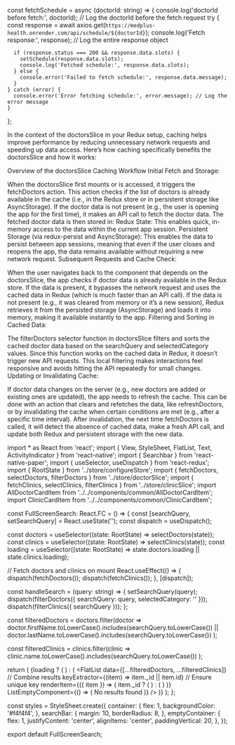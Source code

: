 const fetchSchedule = async (doctorId: string) => {
    console.log('doctorId before fetch:', doctorId); // Log the doctorId before the fetch request
    try {
      const response = await axios.get(`https://medplus-health.onrender.com/api/schedule/${doctorId}`);
      console.log('Fetch response:', response); // Log the entire response object
  
      if (response.status === 200 && response.data.slots) {
        setSchedule(response.data.slots);
        console.log('Fetched schedule:', response.data.slots);
      } else {
        console.error('Failed to fetch schedule:', response.data.message);
      }
    } catch (error) {
      console.error('Error fetching schedule:', error.message); // Log the error message
    }
  };

  In the context of the doctorsSlice in your Redux setup, caching helps improve performance by reducing unnecessary network requests and speeding up data access. Here’s how caching specifically benefits the doctorsSlice and how it works:

Overview of the doctorsSlice Caching Workflow
Initial Fetch and Storage:

When the doctorsSlice first mounts or is accessed, it triggers the fetchDoctors action. This action checks if the list of doctors is already available in the cache (i.e., in the Redux store or in persistent storage like AsyncStorage).
If the doctor data is not present (e.g., the user is opening the app for the first time), it makes an API call to fetch the doctor data.
The fetched doctor data is then stored in:
Redux State: This enables quick, in-memory access to the data within the current app session.
Persistent Storage (via redux-persist and AsyncStorage): This enables the data to persist between app sessions, meaning that even if the user closes and reopens the app, the data remains available without requiring a new network request.
Subsequent Requests and Cache Check:

When the user navigates back to the component that depends on the doctorsSlice, the app checks if doctor data is already available in the Redux store.
If the data is present, it bypasses the network request and uses the cached data in Redux (which is much faster than an API call).
If the data is not present (e.g., it was cleared from memory or it’s a new session), Redux retrieves it from the persisted storage (AsyncStorage) and loads it into memory, making it available instantly to the app.
Filtering and Sorting in Cached Data:

The filterDoctors selector function in doctorsSlice filters and sorts the cached doctor data based on the searchQuery and selectedCategory values. Since this function works on the cached data in Redux, it doesn’t trigger new API requests.
This local filtering makes interactions feel responsive and avoids hitting the API repeatedly for small changes.
Updating or Invalidating Cache:

If doctor data changes on the server (e.g., new doctors are added or existing ones are updated), the app needs to refresh the cache. This can be done with an action that clears and refetches the data, like refreshDoctors, or by invalidating the cache when certain conditions are met (e.g., after a specific time interval).
After invalidation, the next time fetchDoctors is called, it will detect the absence of cached data, make a fresh API call, and update both Redux and persistent storage with the new data.




import * as React from 'react';
import { View, StyleSheet, FlatList, Text, ActivityIndicator } from 'react-native';
import { Searchbar } from 'react-native-paper';
import { useSelector, useDispatch } from 'react-redux';
import { RootState } from '../store/configureStore';
import { fetchDoctors, selectDoctors, filterDoctors } from '../store/doctorSlice';
import { fetchClinics, selectClinics, filterClinics } from '../store/clinicSlice';
import AllDoctorCardItem from '../../components/common/AllDoctorCardItem';
import ClinicCardItem from '../../components/common/ClinicCardItem';

const FullScreenSearch: React.FC = () => {
  const [searchQuery, setSearchQuery] = React.useState<string>('');
  const dispatch = useDispatch();
  
  const doctors = useSelector((state: RootState) => selectDoctors(state));
  const clinics = useSelector((state: RootState) => selectClinics(state));
  const loading = useSelector((state: RootState) => state.doctors.loading || state.clinics.loading);

  // Fetch doctors and clinics on mount
  React.useEffect(() => {
    dispatch(fetchDoctors());
    dispatch(fetchClinics());
  }, [dispatch]);

  const handleSearch = (query: string) => {
    setSearchQuery(query);
    dispatch(filterDoctors({ searchQuery: query, selectedCategory: '' }));
    dispatch(filterClinics({ searchQuery }));
  };

  const filteredDoctors = doctors.filter(doctor =>
    doctor.firstName.toLowerCase().includes(searchQuery.toLowerCase()) ||
    doctor.lastName.toLowerCase().includes(searchQuery.toLowerCase())
  );

  const filteredClinics = clinics.filter(clinic =>
    clinic.name.toLowerCase().includes(searchQuery.toLowerCase())
  );

  return (
    <View style={styles.container}>
      <Searchbar
        placeholder="Search Doctors or Clinics"
        onChangeText={handleSearch}
        value={searchQuery}
        autoFocus
        style={styles.searchBar}
      />
      {loading ? (
        <ActivityIndicator size="large" color="#6200ea" />
      ) : (
        <FlatList
          data={[...filteredDoctors, ...filteredClinics]} // Combine results
          keyExtractor={(item) => item._id || item.id} // Ensure unique key
          renderItem={({ item }) => (
            item._id ? (
              <ClinicCardItem clinic={item} />
            ) : (
              <AllDoctorCardItem
                profileImage={item.profileImage}
                firstName={item.firstName}
                lastName={item.lastName}
                profession={item.profession}
              />
            )
          )}
          ListEmptyComponent={() => (
            <View style={styles.emptyContainer}>
              <Text>No results found</Text>
            </View>
          )}
        />
      )}
    </View>
  );
};

const styles = StyleSheet.create({
  container: {
    flex: 1,
    backgroundColor: '#f4f4f4',
  },
  searchBar: {
    margin: 10,
    borderRadius: 8,
  },
  emptyContainer: {
    flex: 1,
    justifyContent: 'center',
    alignItems: 'center',
    paddingVertical: 20,
  },
});

export default FullScreenSearch;
